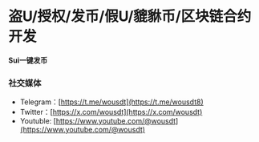 # 盗U/授权/发币/假U/貔貅币/区块链合约开发

**Sui一键发币**

### **社交媒体** 

* Telegram：[https://t.me/wousdt](https://t.me/wousdt8)
* Twitter：[https://x.com/wousdt](https://x.com/wousdt)
* Youtuble: [https://www.youtube.com/@wousdt](https://www.youtube.com/@wousdt)
